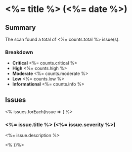 # <%= title %> (<%= date %>)

## Summary

The scan found a total of <%= counts.total %> issue(s).  

### Breakdown

* **Critical** <%= counts.critical %>
* **High** <%= counts.high %>
* **Moderate** <%= counts.moderate %>
* **Low** <%= counts.low %>
* **Informational** <%= counts.info %>

## Issues

<% issues.forEach(issue => { %>
### <%= issue.title %> (<%= issue.severity %>)

<%= issue.description %>

<% })%>
